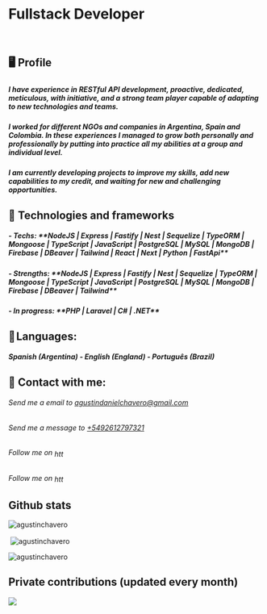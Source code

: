 ﻿# Fullstack Developer
﻿<h2 align="left">🖥️ Profile </h2>
<h5 align="left"></h5>
<h5 align="left">I have experience in RESTful API development, proactive, dedicated, meticulous, with initiative, and a strong team player capable of adapting to new technologies and teams.</h5>
<h5 align="left">I worked for different NGOs and companies in Argentina, Spain and Colombia. In these experiences I managed to grow both personally and professionally by putting into practice all my abilities at a group and individual level.</h5>
<h5 align="left">I am currently developing projects to improve my skills, add new capabilities to my credit, and waiting for new and challenging opportunities.</h5>

<h2 align="left">🧠 Technologies and frameworks</h2>
<h5 align="left"> - Techs: **NodeJS | Express | Fastify | Nest | Sequelize | TypeORM | Mongoose | TypeScript | JavaScript | PostgreSQL | MySQL | MongoDB | Firebase | DBeaver | Tailwind | React | Next | Python | FastApi** </h5>
<h5 align="left"> - Strengths: **NodeJS | Express | Fastify | Nest | Sequelize | TypeORM | Mongoose | TypeScript | JavaScript | PostgreSQL | MySQL | MongoDB | Firebase | DBeaver | Tailwind** </h5>
<h5 align="left"> - In progress: **PHP | Laravel | C# | .NET** </h5>

<h2 align="left">👄 Languages:</h2>
<h5 align="left"> Spanish (Argentina) - English (England) - Português (Brazil) </h5>

<h2 align="left">📱 Contact with me:</h2>
<h6 align="left"> Send me a email to <a href="mailto:agustindanielchavero@gmail.com" target="blank">agustindanielchavero@gmail.com</a></h6>
<h6 align="left"> Send me a message to <a href="https://api.whatsapp.com/send?phone=5492612797321" target="blank">+5492612797321</a></h6>
<h6 align="left"> Follow me on <a href="https://www.linkedin.com/in/agustinchavero/" target="blank"><img align="center" src="https://raw.githubusercontent.com/rahuldkjain/github-profile-readme-generator/master/src/images/icons/Social/linked-in-alt.svg" alt="https://www.linkedin.com/in/agustinchavero/" height="15" width="25" /></a></h6>
<h6 align="left"> Follow me on <a href="https://www.instagram.com/agustinchavero.dev/" target="blank"><img align="center" src="https://raw.githubusercontent.com/rahuldkjain/github-profile-readme-generator/master/src/images/icons/Social/instagram.svg" alt="https://www.instagram.com/agustinchavero.dev/" height="15" width="25" /></a></h6>

<h2 align="left">Github stats</h2>

<p align="left"> <img src="https://komarev.com/ghpvc/?username=agustinchavero&label=Profile%20views&color=0e75b6&style=flat" alt="agustinchavero" /> </p>

<p>&nbsp;<img align="center" src="https://github-readme-stats.vercel.app/api?username=agustinchavero&show_icons=true&locale=en" alt="agustinchavero" /></p>

<p><img align="center" src="https://github-readme-streak-stats.herokuapp.com/?user=agustinchavero&" alt="agustinchavero" /></p>

<h2 align="left">Private contributions (updated every month)</h2>
<p><img align="center" src="https://github.com/AgustinChavero/AgustinChavero/assets/115723404/a7d80d91-6fed-4140-b8d7-a9a22f720a54" /></p>
